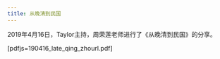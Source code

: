 ```yaml
---
title: 从晚清到民国
---
```


2019年4月16日，Taylor主持，周荣莲老师进行了《从晚清到民国》的分享。

[pdfjs=190416_late_qing_zhourl.pdf]